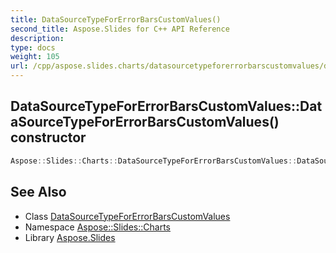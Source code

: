 ```yaml
---
title: DataSourceTypeForErrorBarsCustomValues()
second_title: Aspose.Slides for C++ API Reference
description: 
type: docs
weight: 105
url: /cpp/aspose.slides.charts/datasourcetypeforerrorbarscustomvalues/datasourcetypeforerrorbarscustomvalues/
---
```

## DataSourceTypeForErrorBarsCustomValues::DataSourceTypeForErrorBarsCustomValues() constructor




```cpp
Aspose::Slides::Charts::DataSourceTypeForErrorBarsCustomValues::DataSourceTypeForErrorBarsCustomValues()
```

## See Also

* Class [DataSourceTypeForErrorBarsCustomValues](./)
* Namespace [Aspose::Slides::Charts](../)
* Library [Aspose.Slides](../../)